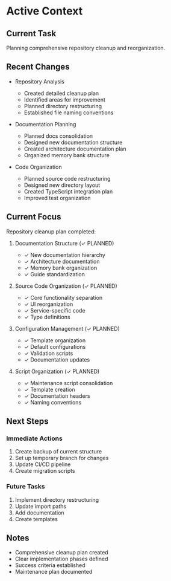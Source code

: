 # Active Context

## Current Task
Planning comprehensive repository cleanup and reorganization.

## Recent Changes
- Repository Analysis
  * Created detailed cleanup plan
  * Identified areas for improvement
  * Planned directory restructuring
  * Established file naming conventions

- Documentation Planning
  * Planned docs consolidation
  * Designed new documentation structure
  * Created architecture documentation plan
  * Organized memory bank structure

- Code Organization
  * Planned source code restructuring
  * Designed new directory layout
  * Created TypeScript integration plan
  * Improved test organization

## Current Focus
Repository cleanup plan completed:

1. Documentation Structure (✓ PLANNED)
   - ✓ New documentation hierarchy
   - ✓ Architecture documentation
   - ✓ Memory bank organization
   - ✓ Guide standardization

2. Source Code Organization (✓ PLANNED)
   - ✓ Core functionality separation
   - ✓ UI reorganization
   - ✓ Service-specific code
   - ✓ Type definitions

3. Configuration Management (✓ PLANNED)
   - ✓ Template organization
   - ✓ Default configurations
   - ✓ Validation scripts
   - ✓ Documentation updates

4. Script Organization (✓ PLANNED)
   - ✓ Maintenance script consolidation
   - ✓ Template creation
   - ✓ Documentation headers
   - ✓ Naming conventions

## Next Steps

### Immediate Actions
1. Create backup of current structure
2. Set up temporary branch for changes
3. Update CI/CD pipeline
4. Create migration scripts

### Future Tasks
1. Implement directory restructuring
2. Update import paths
3. Add documentation
4. Create templates

## Notes
- Comprehensive cleanup plan created
- Clear implementation phases defined
- Success criteria established
- Maintenance plan documented